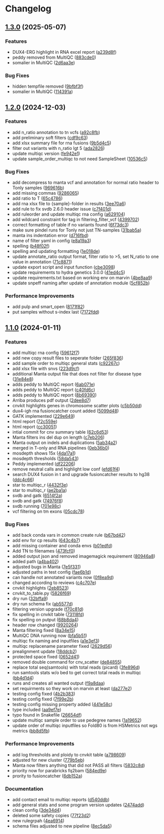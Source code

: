 # Changelog

## [1.3.0](https://github.com/clinical-genomics-uppsala/fluffy_hematology_wgs/compare/v1.2.0...v1.3.0) (2025-05-07)


### Features

* DUX4-ERG highlight in RNA excel report ([a239d8f](https://github.com/clinical-genomics-uppsala/fluffy_hematology_wgs/commit/a239d8fa723089232a8b11119a1e5f9b6f83099e))
* peddy removed from MultiQC ([883cde0](https://github.com/clinical-genomics-uppsala/fluffy_hematology_wgs/commit/883cde05cda35d6b9e82adbe11dc995065781667))
* somalier in MultiQC ([2d6aa3e](https://github.com/clinical-genomics-uppsala/fluffy_hematology_wgs/commit/2d6aa3ed7ed50ee9fa5610b1fb53a8f58f3571c1))


### Bug Fixes

* hidden tempfile removed ([9bfbf3f](https://github.com/clinical-genomics-uppsala/fluffy_hematology_wgs/commit/9bfbf3f518b6d1df82f01d863fb9a426286ed539))
* somalier in MultiQC ([114391a](https://github.com/clinical-genomics-uppsala/fluffy_hematology_wgs/commit/114391a3df914325a8ce0c923ebed326c468d270))

## [1.2.0](https://github.com/clinical-genomics-uppsala/fluffy_hematology_wgs/compare/v1.1.0...v1.2.0) (2024-12-03)


### Features

* add n_ratio annotation to tn vcfs ([a92c8fb](https://github.com/clinical-genomics-uppsala/fluffy_hematology_wgs/commit/a92c8fb0abaf0ef0039f02605ee5604e506a2027))
* add preliminary soft filters ([cdf9c63](https://github.com/clinical-genomics-uppsala/fluffy_hematology_wgs/commit/cdf9c63ac5d4e6fe0f52d49eac4c09db72f54a41))
* add xlsx summary file for rna fusions ([9b5d4c5](https://github.com/clinical-genomics-uppsala/fluffy_hematology_wgs/commit/9b5d4c52d09e42c8bb2262f14ad6773885e09dd9))
* filter out variants with n_ratio lgt 5 ([ada2826](https://github.com/clinical-genomics-uppsala/fluffy_hematology_wgs/commit/ada2826d6aa45790e82f6c975f23ad33cc1e3f3e))
* update multiqc version ([fe942e1](https://github.com/clinical-genomics-uppsala/fluffy_hematology_wgs/commit/fe942e1db279442d6db84a6e09d25da42850420a))
* update sample_order_multiqc to not need SampleSheet ([10536c5](https://github.com/clinical-genomics-uppsala/fluffy_hematology_wgs/commit/10536c5cda5dddb7f062cab017a8d8f2bd6c3b19))


### Bug Fixes

* add decompress to manta vcf and annotation for normal ratio header to Tonly samples ([969616b](https://github.com/clinical-genomics-uppsala/fluffy_hematology_wgs/commit/969616b3a1536c0901d47aba96e03f6e8b915658))
* add missing commas ([9286065](https://github.com/clinical-genomics-uppsala/fluffy_hematology_wgs/commit/928606504db97582804016f397666fefe6edd0f5))
* add ratio to T ([65c4786](https://github.com/clinical-genomics-uppsala/fluffy_hematology_wgs/commit/65c47863fc38bf427d015900ad88c7f684ab85cd))
* add rna xlsx file to {sample}-folder in results ([3ee70a6](https://github.com/clinical-genomics-uppsala/fluffy_hematology_wgs/commit/3ee70a6c4e6f459eed510a7fadf1d9406ddac954))
* add rule to fix svdb 2.6.0 header issue ([c7f401d](https://github.com/clinical-genomics-uppsala/fluffy_hematology_wgs/commit/c7f401d43b15924b9eb83d2de512f9d4321ce91b))
* add ruleorder and update multiqc rna config ([a629104](https://github.com/clinical-genomics-uppsala/fluffy_hematology_wgs/commit/a6291041d00d90d53cd84aa730df0fe1034de7db))
* add wildcard constraint for tag in filtering_filter_vcf ([4399702](https://github.com/clinical-genomics-uppsala/fluffy_hematology_wgs/commit/4399702ade3c61240a1f855108883f07546d4542))
* correct formatting of table if no variants found ([6f73dc3](https://github.com/clinical-genomics-uppsala/fluffy_hematology_wgs/commit/6f73dc338af9850bbdbb438aeb4691e7083ae920))
* make sure pindel runs for Tonly not just TN-samples ([31bab5a](https://github.com/clinical-genomics-uppsala/fluffy_hematology_wgs/commit/31bab5abf9d7454cdd05e69bf54e06b37553d095))
* manta ins indentation error ([d716fbd](https://github.com/clinical-genomics-uppsala/fluffy_hematology_wgs/commit/d716fbd7c4803a8139fea83ba6d71e0a77f8f025))
* name of filter yaml in config ([e8a19a3](https://github.com/clinical-genomics-uppsala/fluffy_hematology_wgs/commit/e8a19a3020c487e69ad2e4f280e3ba6929560cd5))
* spelling ([b48f02f](https://github.com/clinical-genomics-uppsala/fluffy_hematology_wgs/commit/b48f02fdebaf7f5418d446e467d17cd36732207d))
* spelling and updating formatting ([1e018de](https://github.com/clinical-genomics-uppsala/fluffy_hematology_wgs/commit/1e018de1e382d36bf1e77e4ef83a2896b1fb76ac))
* update annotate_ratio output format, filter ratio to &gt;5, set N_ratio to one value in annotation ([71c8871](https://github.com/clinical-genomics-uppsala/fluffy_hematology_wgs/commit/71c8871d2d11f388f13f9381e2fce6aea76c3c9c))
* update export script and input function ([cbe3098](https://github.com/clinical-genomics-uppsala/fluffy_hematology_wgs/commit/cbe3098589a89c955877dba3a02918d73fdf1cdd))
* update requirements to hydra genetics 3.0.0 ([41ed4c5](https://github.com/clinical-genomics-uppsala/fluffy_hematology_wgs/commit/41ed4c547fc2069bbe95aa31bb71faf1373840f2))
* update requirements.txt based on working env on marvin ([4be8aa9](https://github.com/clinical-genomics-uppsala/fluffy_hematology_wgs/commit/4be8aa9a5e328d1fd64b7e613541f0e6a7ef2360))
* update snpeff naming after update of annotation module ([5cf852b](https://github.com/clinical-genomics-uppsala/fluffy_hematology_wgs/commit/5cf852bc8fcdf26bcf26bfecb3d497dc0084356e))


### Performance Improvements

* add pulp and smart_open ([8171f82](https://github.com/clinical-genomics-uppsala/fluffy_hematology_wgs/commit/8171f827e1aa0fa4c8a98b3eab08fb462b79b606))
* put samples without s-index last ([7172fdd](https://github.com/clinical-genomics-uppsala/fluffy_hematology_wgs/commit/7172fdd30441f373da0d29cd93a84fe418ae2b16))

## [1.1.0](https://www.github.com/clinical-genomics-uppsala/fluffy_hematology_wgs/compare/v1.0.1...v1.1.0) (2024-01-11)


### Features

* add multiqc rna config ([59612f7](https://www.github.com/clinical-genomics-uppsala/fluffy_hematology_wgs/commit/59612f7dd59528b06ad290dd266861b15f1c6291))
* add new copy result files to seperate folder ([265f836](https://www.github.com/clinical-genomics-uppsala/fluffy_hematology_wgs/commit/265f83623b89083d85c286216155a7f1e705114d))
* add sample order to multiqc general stats ([c92267c](https://www.github.com/clinical-genomics-uppsala/fluffy_hematology_wgs/commit/c92267caee84752228c399f358cfe467d1e9d46b))
* add xlsx file with snvs ([223d9cf](https://www.github.com/clinical-genomics-uppsala/fluffy_hematology_wgs/commit/223d9cfc471303c290fb223f08acd7386e37c032))
* additional Manta output file that does not filter for disease type ([31e84e8](https://www.github.com/clinical-genomics-uppsala/fluffy_hematology_wgs/commit/31e84e8203555e6e4d8e17775cf10798042ee129))
* adds peddy to MultiQC report ([6ab071e](https://www.github.com/clinical-genomics-uppsala/fluffy_hematology_wgs/commit/6ab071e8c2db8c1e09155fe06e9abe0a5b968e7e))
* adds peddy to MultiQC report ([c40fd6c](https://www.github.com/clinical-genomics-uppsala/fluffy_hematology_wgs/commit/c40fd6c07ac76373a162bde74274414b7a1b2aba))
* adds peddy to MultiQC report ([8b69390](https://www.github.com/clinical-genomics-uppsala/fluffy_hematology_wgs/commit/8b6939075a7956d5f1b8ea6888ee22b6fa8fa80a))
* Arriba produces pdf output ([2dee8d7](https://www.github.com/clinical-genomics-uppsala/fluffy_hematology_wgs/commit/2dee8d7f4f28ac8464661f1f8ae499a5b3a84ed0))
* cnvkit highlights genes in chromosome scatter plots ([c5b50dd](https://www.github.com/clinical-genomics-uppsala/fluffy_hematology_wgs/commit/c5b50dd45a010f60ab3d68aa8d3c9eec1006f0fd))
* dux4-igh rna fusioncatcher count added ([5099d48](https://www.github.com/clinical-genomics-uppsala/fluffy_hematology_wgs/commit/5099d48be675fa4e1d2a32dd5574fa4b3020e022))
* GATK implemented ([229e649](https://www.github.com/clinical-genomics-uppsala/fluffy_hematology_wgs/commit/229e6498182a3d65bfc1bf7e2e80cd91fa515b6a))
* html report ([72c559e](https://www.github.com/clinical-genomics-uppsala/fluffy_hematology_wgs/commit/72c559e5d94a9d5ab65c329e3f5e2181c478c2cb))
* html report ([cc30051](https://www.github.com/clinical-genomics-uppsala/fluffy_hematology_wgs/commit/cc3005158876e3c068c209dc864ab0620a8ec89a))
* intial commit for cnv summary table ([62c6d53](https://www.github.com/clinical-genomics-uppsala/fluffy_hematology_wgs/commit/62c6d533e94b571e0d006807636a6e7cc65380e4))
* Manta filters ins del dup on length ([c7eb206](https://www.github.com/clinical-genomics-uppsala/fluffy_hematology_wgs/commit/c7eb206f7403ce8d026e17ed4c9896ac317b9151))
* Manta output on indels and duplications ([5ab34a2](https://www.github.com/clinical-genomics-uppsala/fluffy_hematology_wgs/commit/5ab34a2a1995c141f8816a1db11e1362f270b684))
* merged in T-only and RNA pipelines ([0eb36b0](https://www.github.com/clinical-genomics-uppsala/fluffy_hematology_wgs/commit/0eb36b05ab41c6b1bec71f97a489cd16dcb1cb35))
* mosdepth shows 15x ([4da17a1](https://www.github.com/clinical-genomics-uppsala/fluffy_hematology_wgs/commit/4da17a1824ed0cf5311a130340744147a9e0e157))
* mosdepth thresholds ([58da543](https://www.github.com/clinical-genomics-uppsala/fluffy_hematology_wgs/commit/58da54316fd4299c9f613fc1eefb98ace58ee043))
* Peddy implemented ([df22206](https://www.github.com/clinical-genomics-uppsala/fluffy_hematology_wgs/commit/df22206f88e4551e3852b08380b43e607569345c))
* remove neutral calls and highlight low conf ([efd61f4](https://www.github.com/clinical-genomics-uppsala/fluffy_hematology_wgs/commit/efd61f4230482462932a7b1e7bd165fc6a16e06f))
* search DUX4 fusion in t and upgrade fusioncatcher results to hg38 ([ddc4c66](https://www.github.com/clinical-genomics-uppsala/fluffy_hematology_wgs/commit/ddc4c66dfda3bc90a258f0040383b720b005e1ce))
* star to multiqc_r ([4432f3e](https://www.github.com/clinical-genomics-uppsala/fluffy_hematology_wgs/commit/4432f3e8b527c1f4cb1b6302942f09101fb05513))
* star to multiqc_r ([ae2ba1a](https://www.github.com/clinical-genomics-uppsala/fluffy_hematology_wgs/commit/ae2ba1af26f65fa99d87f665d2588e19852bc2c6))
* svdb and gatk ([6514f2a](https://www.github.com/clinical-genomics-uppsala/fluffy_hematology_wgs/commit/6514f2a64ec14cee40df09d23a20ffde424f202c))
* svdb and gatk ([74976f8](https://www.github.com/clinical-genomics-uppsala/fluffy_hematology_wgs/commit/74976f87ed0bc0d6b8efb4669d08d83b7e30229f))
* svdb running ([701e98c](https://www.github.com/clinical-genomics-uppsala/fluffy_hematology_wgs/commit/701e98c1191fb1ea25b4891b1e775d022ddb85c7))
* vcf filtering on tm exons ([05cdc78](https://www.github.com/clinical-genomics-uppsala/fluffy_hematology_wgs/commit/05cdc78fa4e16f5e623708e41a032524462df2dc))


### Bug Fixes

* add back conda vars in common create rule ([b67bd42](https://www.github.com/clinical-genomics-uppsala/fluffy_hematology_wgs/commit/b67bd428a3dac59cc34ef8eb62298869b69805a1))
* add env for cp results ([643c4b7](https://www.github.com/clinical-genomics-uppsala/fluffy_hematology_wgs/commit/643c4b79ce9bbe6dc151b5267eb7c69e36e96239))
* add missing container and conda envs ([b01edfd](https://www.github.com/clinical-genomics-uppsala/fluffy_hematology_wgs/commit/b01edfd8e6ade0e5ecf32c0297167c48bc9c5d10))
* Add TN to filenames ([473fcf0](https://www.github.com/clinical-genomics-uppsala/fluffy_hematology_wgs/commit/473fcf0af8cbaf28ce096648c469c7df04d657d9))
* added output json and removed imagemagick requirement ([80946a8](https://www.github.com/clinical-genomics-uppsala/fluffy_hematology_wgs/commit/80946a89be73df29ab6c34a54e55c5a171f475b6))
* added path ([a4ba402](https://www.github.com/clinical-genomics-uppsala/fluffy_hematology_wgs/commit/a4ba4025e4803157c34f4eb6c982baa6de854757))
* adjusted bugs in Manta ([7e5f331](https://www.github.com/clinical-genomics-uppsala/fluffy_hematology_wgs/commit/7e5f331fddf6fd19ded0643dae393fdcb1353280))
* adjusted paths in test config ([fae6b1d](https://www.github.com/clinical-genomics-uppsala/fluffy_hematology_wgs/commit/fae6b1d048a36ac9a19311af2b1b7097302f698b))
* can handle not annotated variants now ([0f8ea9d](https://www.github.com/clinical-genomics-uppsala/fluffy_hematology_wgs/commit/0f8ea9d88b5226bedf23952e4a0ca4074b4af155))
* changed according to reviews ([c4c707e](https://www.github.com/clinical-genomics-uppsala/fluffy_hematology_wgs/commit/c4c707e5c36fbdd14451a1dd695ca4d9848dbc43))
* cnvkit highlights ([2eb8523](https://www.github.com/clinical-genomics-uppsala/fluffy_hematology_wgs/commit/2eb85231f2a0524f401de7204b2df0b13f920058))
* cnvkit_to_table.py ([5826f69](https://www.github.com/clinical-genomics-uppsala/fluffy_hematology_wgs/commit/5826f69cbb0f5d58a7609871c74919fb9bb9f603))
* dry run ([32bffa9](https://www.github.com/clinical-genomics-uppsala/fluffy_hematology_wgs/commit/32bffa906d4466ea0872e47bf0bc79d7739d24b8))
* dry run schema fix ([ab5577d](https://www.github.com/clinical-genomics-uppsala/fluffy_hematology_wgs/commit/ab5577d1969ab48184c45a43172fee94ea343c81))
* filtering version upgrade ([f70c81d](https://www.github.com/clinical-genomics-uppsala/fluffy_hematology_wgs/commit/f70c81dfb2952ed61d0d7f52aa5b5efee701f316))
* fix spelling in cnvkit table ([73118fd](https://www.github.com/clinical-genomics-uppsala/fluffy_hematology_wgs/commit/73118fd97318465a8c97ce1cc9d25922c26024a1))
* fix spelling on putput ([68b8da4](https://www.github.com/clinical-genomics-uppsala/fluffy_hematology_wgs/commit/68b8da4a9cf9b084aba7fc63d537b31a16c67b18))
* header row changed ([9920264](https://www.github.com/clinical-genomics-uppsala/fluffy_hematology_wgs/commit/9920264fe662f1388b0f3eeaf3c19d1a3464d0fd))
* Manta filtering fixed ([8a34e15](https://www.github.com/clinical-genomics-uppsala/fluffy_hematology_wgs/commit/8a34e15210f52f2458db9ab13371c7737f7332bb))
* MultiQC DNA running now ([bfa5b51](https://www.github.com/clinical-genomics-uppsala/fluffy_hematology_wgs/commit/bfa5b51fe68ac3fce34fd2e8d9c514c186bec2f2))
* multiqc fix naming and inputfiles ([a1e3ef3](https://www.github.com/clinical-genomics-uppsala/fluffy_hematology_wgs/commit/a1e3ef34cd37669442470f9cf3d388d092f449db))
* multiqc replacename parameter fixed ([2629d56](https://www.github.com/clinical-genomics-uppsala/fluffy_hematology_wgs/commit/2629d564cf230c77d78204bc3d63d62ce03e0a94))
* prealignment update ([18ddcb2](https://www.github.com/clinical-genomics-uppsala/fluffy_hematology_wgs/commit/18ddcb24734a5163e36efd392db3066ce0fe1186))
* protected space fixed ([0652d41](https://www.github.com/clinical-genomics-uppsala/fluffy_hematology_wgs/commit/0652d41937f5b45c9b7b67c984e6701853394447))
* removed double command for cnv_scatter ([de84855](https://www.github.com/clinical-genomics-uppsala/fluffy_hematology_wgs/commit/de84855e9c6927c8cc36b6085fd5d8a5dd628d12))
* replace total seq(samtools) with total reads (picard) ([3fe896d](https://www.github.com/clinical-genomics-uppsala/fluffy_hematology_wgs/commit/3fe896dd49a17e0927e7322f794ed6e99901838a))
* run samtools stats w/o bed to get correct total reads in multiqc ([bb4d1d4](https://www.github.com/clinical-genomics-uppsala/fluffy_hematology_wgs/commit/bb4d1d4fb54507491eab66a35c707dc7701c4943))
* runs and creates all wanted output ([f9a8daa](https://www.github.com/clinical-genomics-uppsala/fluffy_hematology_wgs/commit/f9a8daa108f536db501e6d5eac69daddd2bb1207))
* set requirments so they work on marvin at least ([da277e2](https://www.github.com/clinical-genomics-uppsala/fluffy_hematology_wgs/commit/da277e29e24feb5c017f57b603ac9cda16bb09eb))
* testing config fixed ([4b2b383](https://www.github.com/clinical-genomics-uppsala/fluffy_hematology_wgs/commit/4b2b383f36d5f5df7c9c06c7ea1fe42b9f79da7c))
* testing config fixed ([7f99e2b](https://www.github.com/clinical-genomics-uppsala/fluffy_hematology_wgs/commit/7f99e2b7afc44f98ca8cbb42f6c74cd3d875ab03))
* testing config missing property added ([441e58c](https://www.github.com/clinical-genomics-uppsala/fluffy_hematology_wgs/commit/441e58cac7d262803c7b84942a71e1d5c8423f37))
* type included ([aa9ef7e](https://www.github.com/clinical-genomics-uppsala/fluffy_hematology_wgs/commit/aa9ef7e7cf6cb17b7a0a3e631caf4bd6d2e7d381))
* typo found in Snakefile ([26654df](https://www.github.com/clinical-genomics-uppsala/fluffy_hematology_wgs/commit/26654df48060185d8dcd4da40c0a417452aaf48b))
* update multiqc sample order to use pedegree names ([1a19652](https://www.github.com/clinical-genomics-uppsala/fluffy_hematology_wgs/commit/1a19652bcb836c6d6b77057c0014d43de37f2103))
* update order of multiqc inputfiles so Fold80 is from HSMetrics not wgs metrics ([bb8d5fb](https://www.github.com/clinical-genomics-uppsala/fluffy_hematology_wgs/commit/bb8d5fb724e61f27027e1398995a7c64a2f14e61))


### Performance Improvements

* add log thresholds and ploidy to cnvkit table ([a798609](https://www.github.com/clinical-genomics-uppsala/fluffy_hematology_wgs/commit/a7986090a245b323d550fca186d75407f56d0c3f))
* adjusted for new cluster ([779b5eb](https://www.github.com/clinical-genomics-uppsala/fluffy_hematology_wgs/commit/779b5eb7a0a4a8fd912e711eba7972165c374a84))
* Manta now filters anything that did not PASS all filters ([5832c8d](https://www.github.com/clinical-genomics-uppsala/fluffy_hematology_wgs/commit/5832c8d10f783a88fd8e5c4cedc1d73be4165331))
* priority now for parabricks fq2bam ([584ed9e](https://www.github.com/clinical-genomics-uppsala/fluffy_hematology_wgs/commit/584ed9e88233939aafb484c79c43a95d0e08c885))
* prority to fusioncatcher ([6db152a](https://www.github.com/clinical-genomics-uppsala/fluffy_hematology_wgs/commit/6db152a77dacb6be730cd20a2d3e5f99a2bfd3fa))


### Documentation

* add contact email to multiqc reports ([d540ddb](https://www.github.com/clinical-genomics-uppsala/fluffy_hematology_wgs/commit/d540ddb7ea2f9a6940ccf309fc57855f1ae51072))
* add general stats and some program version updates ([2474add](https://www.github.com/clinical-genomics-uppsala/fluffy_hematology_wgs/commit/2474addd3bbd1408857b8ecf60681dccea48a378))
* clean config ([3de34d4](https://www.github.com/clinical-genomics-uppsala/fluffy_hematology_wgs/commit/3de34d48e4d927dedfb008b7932d33b69fb72b4f))
* deleted some safety copies ([77f23d2](https://www.github.com/clinical-genomics-uppsala/fluffy_hematology_wgs/commit/77f23d2c0508637b58e2a9eff9467d75c3f9925f))
* new rulegrpah ([4ea6914](https://www.github.com/clinical-genomics-uppsala/fluffy_hematology_wgs/commit/4ea691462b0f4ab1e4b686aba31ba5748ae41b39))
* schema files adjusted to new pipeline ([8ec5da5](https://www.github.com/clinical-genomics-uppsala/fluffy_hematology_wgs/commit/8ec5da5c23f021558332034c966ce4219e9553c4))
